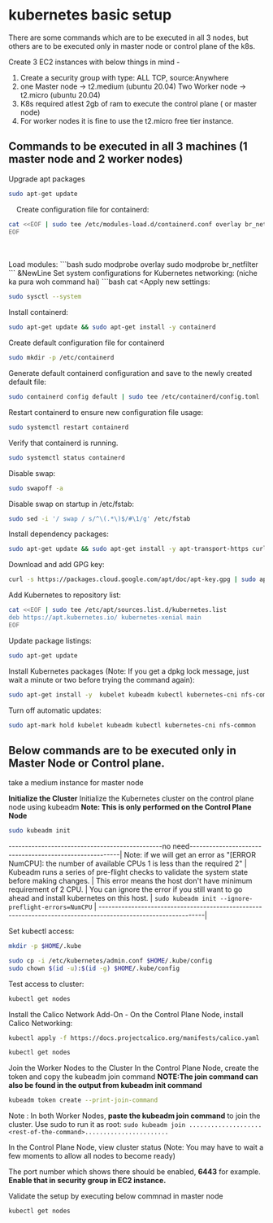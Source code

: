 # kubernetes basic setup
There are some commands which are to be executed in all 3 nodes, but others are to be executed only in master node or control plane of the k8s.

Create 3 EC2 instances with below things in mind - 
1. Create a security group with type: ALL TCP, source:Anywhere
2. one Master node -> t2.medium  (ubuntu 20.04)
   Two Worker node -> t2.micro  (ubuntu 20.04)
3. K8s required atlest 2gb of ram to execute the control plane ( or master node)
4. For worker nodes it is fine to use the t2.micro free tier instance.


## Commands to be executed in all 3 machines (1 master node and 2 worker nodes)
Upgrade apt packages
```bash
sudo apt-get update
```
&nbsp;
&nbsp;
Create configuration file for containerd:
```bash
cat <<EOF | sudo tee /etc/modules-load.d/containerd.conf overlay br_netfilter 
EOF
```
<br />
<br />
Load modules:
```bash
sudo modprobe overlay
sudo modprobe br_netfilter
```
&NewLine;
&NewLine
Set system configurations for Kubernetes networking: (niche ka pura woh command hai)
```bash
cat <<EOF | sudo tee /etc/sysctl.d/99-kubernetes-cri.conf
net.bridge.bridge-nf-call-iptables = 1
net.ipv4.ip_forward = 1
net.bridge.bridge-nf-call-ip6tables = 1
EOF
```

Apply new settings:
```bash
sudo sysctl --system
```

Install containerd:
```bash
sudo apt-get update && sudo apt-get install -y containerd
```

Create default configuration file for containerd
```bash
sudo mkdir -p /etc/containerd
```

Generate default containerd configuration and save to the newly created default file:
```bash
sudo containerd config default | sudo tee /etc/containerd/config.toml
```

Restart containerd to ensure new configuration file usage:
```bash
sudo systemctl restart containerd
```

Verify that containerd is running.
```bash
sudo systemctl status containerd
```

Disable swap:
```bash
sudo swapoff -a
```

Disable swap on startup in /etc/fstab:
```bash
sudo sed -i '/ swap / s/^\(.*\)$/#\1/g' /etc/fstab
```

Install dependency packages:
```bash
sudo apt-get update && sudo apt-get install -y apt-transport-https curl
```

Download and add GPG key:
```bash
curl -s https://packages.cloud.google.com/apt/doc/apt-key.gpg | sudo apt-key add -
```

Add Kubernetes to repository list:
```bash
cat <<EOF | sudo tee /etc/apt/sources.list.d/kubernetes.list
deb https://apt.kubernetes.io/ kubernetes-xenial main
EOF
```


Update package listings:
```bash
sudo apt-get update
```

Install Kubernetes packages (Note: If you get a dpkg lock message, just wait a minute or two before trying the command again):
```bash
sudo apt-get install -y  kubelet kubeadm kubectl kubernetes-cni nfs-common
```

Turn off automatic updates:
```bash
sudo apt-mark hold kubelet kubeadm kubectl kubernetes-cni nfs-common
```


## Below commands are to be executed only in Master Node or Control plane.
take a medium instance for master node

**Initialize the Cluster**
Initialize the Kubernetes cluster on the control plane node using kubeadm 
**Note: This is only performed on the Control Plane Node**
```bash
sudo kubeadm init
```

-----------------------------------------------no need--------------------------------------------------------|
Note: if we will get an error as "[ERROR NumCPU]: the number of available CPUs 1 is less than the required 2" |
Kubeadm runs a series of pre-flight checks to validate the system state before making changes.                |
This error means the host don't have minimum requirement of 2 CPU.                                            |
You can ignore the error if you still want to go ahead and install kubernetes on this host.                   | 
```sudo kubeadm init --ignore-preflight-errors=NumCPU```                                                      | 
--------------------------------------------------------------------------------------------------------------|

Set kubectl access:
```bash
mkdir -p $HOME/.kube
```

```bash
sudo cp -i /etc/kubernetes/admin.conf $HOME/.kube/config
sudo chown $(id -u):$(id -g) $HOME/.kube/config
```

Test access to cluster:
```bash
kubectl get nodes
```

Install the Calico Network Add-On -
On the Control Plane Node, install Calico Networking:
```bash
kubectl apply -f https://docs.projectcalico.org/manifests/calico.yaml
```

```bash
kubectl get nodes
```

Join the Worker Nodes to the Cluster
In the Control Plane Node, create the token and copy the kubeadm join command 
**NOTE:The join command can also be found in the output from kubeadm init command**
```bash
kubeadm token create --print-join-command
```

Note : In both Worker Nodes, **paste the kubeadm join command** to join the cluster. Use sudo to run it as root:
```sudo kubeadm join ....................<rest-of-the-command>.......................```

In the Control Plane Node, view cluster status (Note: You may have to wait a few moments to allow all nodes to become ready)

The port number which shows there should be enabled, **6443** for example. **Enable that in security group in EC2 instance.**

Validate the setup by executing below commnad in master node
```bash
kubectl get nodes
```
